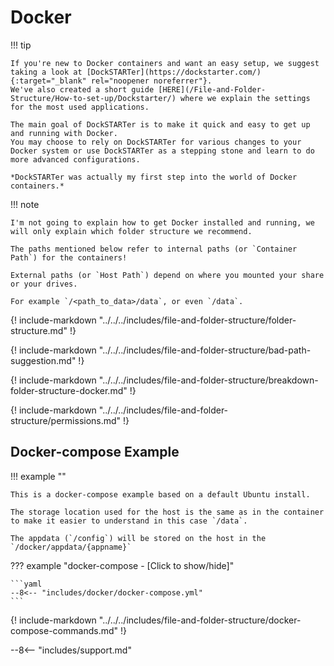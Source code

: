 # Docker

!!! tip

    If you're new to Docker containers and want an easy setup, we suggest taking a look at [DockSTARTer](https://dockstarter.com/){:target="_blank" rel="noopener noreferrer"}.
    We've also created a short guide [HERE](/File-and-Folder-Structure/How-to-set-up/Dockstarter/) where we explain the settings for the most used applications.

    The main goal of DockSTARTer is to make it quick and easy to get up and running with Docker.
    You may choose to rely on DockSTARTer for various changes to your Docker system or use DockSTARTer as a stepping stone and learn to do more advanced configurations.

    *DockSTARTer was actually my first step into the world of Docker containers.*

!!! note

    I'm not going to explain how to get Docker installed and running, we will only explain which folder structure we recommend.

    The paths mentioned below refer to internal paths (or `Container Path`) for the containers!

    External paths (or `Host Path`) depend on where you mounted your share or your drives.

    For example `/<path_to_data>/data`, or even `/data`.

{! include-markdown "../../../includes/file-and-folder-structure/folder-structure.md" !}

{! include-markdown "../../../includes/file-and-folder-structure/bad-path-suggestion.md" !}

{! include-markdown "../../../includes/file-and-folder-structure/breakdown-folder-structure-docker.md" !}

{! include-markdown "../../../includes/file-and-folder-structure/permissions.md" !}

## Docker-compose Example

!!! example ""

    This is a docker-compose example based on a default Ubuntu install.

    The storage location used for the host is the same as in the container to make it easier to understand in this case `/data`.

    The appdata (`/config`) will be stored on the host in the `/docker/appdata/{appname}`

??? example "docker-compose - [Click to show/hide]"

    ```yaml
    --8<-- "includes/docker/docker-compose.yml"
    ```

{! include-markdown "../../../includes/file-and-folder-structure/docker-compose-commands.md" !}

--8<-- "includes/support.md"
